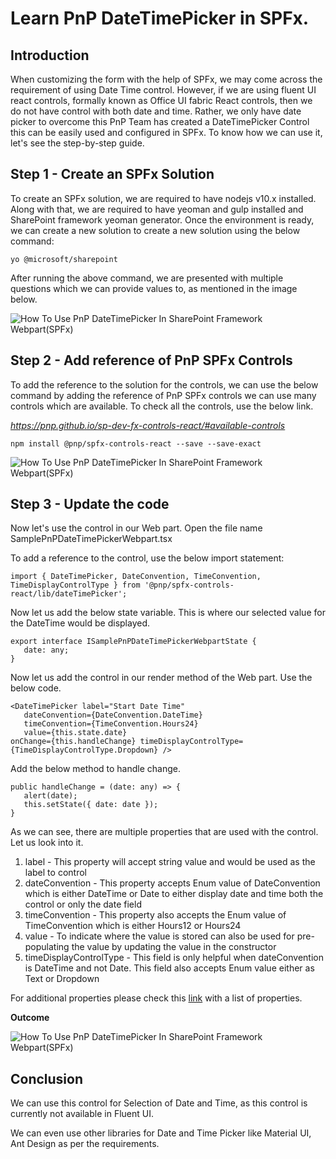 # Learn PnP DateTimePicker in SPFx.


Introduction
------------

When customizing the form with the help of SPFx, we may come across the requirement of using Date Time control. However, if we are using fluent UI react controls, formally known as Office UI fabric React controls, then we do not have control with both date and time. Rather, we only have date picker to overcome this PnP Team has created a DateTimePicker Control this can be easily used and configured in SPFx. To know how we can use it, let's see the step-by-step guide.

**Step 1 - Create an SPFx Solution**
------------

To create an SPFx solution, we are required to have nodejs v10.x installed. Along with that, we are required to have yeoman and gulp installed and SharePoint framework yeoman generator. Once the environment is ready, we can create a new solution to create a new solution using the below command:
```
yo @microsoft/sharepoint
```
After running the above command, we are presented with multiple questions which we can provide values to, as mentioned in the image below.

![How To Use PnP DateTimePicker In SharePoint Framework Webpart(SPFx)](https://f4n3x6c5.stackpathcdn.com/article/how-to-use-pnp-datetimepicker-in-sharepoint-framework-webpartspfxs/Images/CreateSolution.png)

**Step 2 - Add reference of PnP SPFx Controls**
------------

To add the reference to the solution for the controls, we can use the below command by adding the reference of PnP SPFx controls we can use many controls which are available. To check all the controls, use the below link.

_https://pnp.github.io/sp-dev-fx-controls-react/#available-controls_
```
npm install @pnp/spfx-controls-react --save --save-exact
```
![How To Use PnP DateTimePicker In SharePoint Framework Webpart(SPFx)](https://f4n3x6c5.stackpathcdn.com/article/how-to-use-pnp-datetimepicker-in-sharepoint-framework-webpartspfxs/Images/Add%20Reference.png)

**Step 3 - Update the code**
------------

Now let's use the control in our Web part. Open the file name SamplePnPDateTimePickerWebpart.tsx

To add a reference to the control, use the below import statement:
```
import { DateTimePicker, DateConvention, TimeConvention, TimeDisplayControlType } from '@pnp/spfx-controls-react/lib/dateTimePicker';   
```
Now let us add the below state variable. This is where our selected value for the DateTime would be displayed.
```
export interface ISamplePnPDateTimePickerWebpartState {  
   date: any;  
}   
```
Now let us add the control in our render method of the Web part. Use the below code.
```
<DateTimePicker label="Start Date Time"  
   dateConvention={DateConvention.DateTime}  
   timeConvention={TimeConvention.Hours24}  
   value={this.state.date}  
onChange={this.handleChange} timeDisplayControlType={TimeDisplayControlType.Dropdown} /> 
```
Add the below method to handle change.
```
public handleChange = (date: any) => {  
   alert(date);  
   this.setState({ date: date });  
} 
```
As we can see, there are multiple properties that are used with the control. Let us look into it.

1.  label - This property will accept string value and would be used as the label to control
2.  dateConvention - This property accepts Enum value of DateConvention which is either DateTime or Date to either display date and time both the control or only the date field
3.  timeConvention - This property also accepts the Enum value of TimeConvention which is either Hours12 or Hours24
4.  value - To indicate where the value is stored can also be used for pre-populating the value by updating the value in the constructor
5.  timeDisplayControlType - This field is only helpful when dateConvention is DateTime and not Date. This field also accepts Enum value either as Text or Dropdown

For additional properties please check this [link](https://pnp.github.io/sp-dev-fx-controls-react/controls/DateTimePicker/) with a list of properties.

**Outcome**

![How To Use PnP DateTimePicker In SharePoint Framework Webpart(SPFx)](https://f4n3x6c5.stackpathcdn.com/article/how-to-use-pnp-datetimepicker-in-sharepoint-framework-webpartspfxs/Images/Blog4Video.gif)

Conclusion
----------

  
We can use this control for Selection of Date and Time, as this control is currently not available in Fluent UI.

We can even use other libraries for Date and Time Picker like Material UI, Ant Design as per the requirements.
